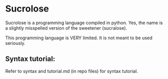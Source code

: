 # Sucrolose
Sucrolose is a programming language compiled in python.
Yes, the name is a slightly misspelled version of the sweetener (sucralose).

This programming language is VERY limited. It is not meant to be used seriously.

## Syntax tutorial:
Refer to syntax and tutorial.md (in repo files) for syntax tutorial.
